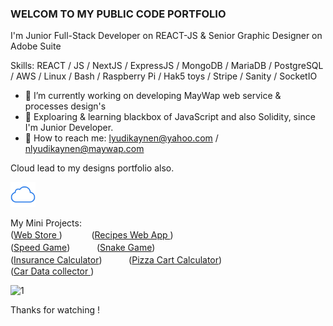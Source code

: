 ###  WELCOM TO MY PUBLIC CODE PORTFOLIO

I'm Junior Full-Stack Developer on REACT-JS  & Senior Graphic Designer on Adobe Suite 

Skills: REACT / JS / NextJS  / ExpressJS / MongoDB / MariaDB / PostgreSQL / AWS  / Linux  / Bash / Raspberry Pi / Hak5 toys / Stripe / Sanity / SocketIO 

- 🔋 I’m currently working on developing MayWap web service & processes design's 
- 🔭 Exploaring & learning blackbox of JavaScript and also Solidity, since I'm Junior Developer.   
- 🪪 How to reach me: lyudikaynen@yahoo.com  /  nlyudikaynen@maywap.com

Cloud lead to my designs portfolio also.  <br>

[<img src='/iCloud.png' alt='website' height='40'>](https://theytheycallcall.tumblr.com/) <br>

My Mini Projects: 
<br>
([Web Store ](https://gutta-test.vercel.app/)) ㅤㅤㅤ ([Recipes Web App ](https://recipes-web-app-ten.vercel.app/))
<br>
([Speed Game](https://public.bc.fi/s2200198/speedGame/))ㅤㅤㅤ ([Snake Game](https://public.bc.fi/s2200198/snake/)) 
<br>
([Insurance Calculator](https://public.bc.fi/s2200198/Insurance/))ㅤㅤㅤ ([Pizza Cart Calculator](https://public.bc.fi/s2200198/pizza2/pizza.html))
<br>
([Car Data collector ](https://public.bc.fi/s2200198/carDb/)) 
<br>

![1](https://user-images.githubusercontent.com/79540594/214652998-066f2341-5b57-46b4-ad52-4c810717510a.jpg)

Thanks for watching !
